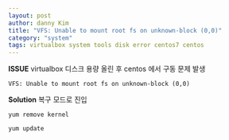 ```yaml
---
layout: post
author: danny Kim
title: "VFS: Unable to mount root fs on unknown-block (0,0)"
category: "system"
tags: virtualbox system tools disk error centos7 centos
---
```


**ISSUE**
virtualbox 디스크 용량 올린 후 centos 에서 구동 문제 발생
```
VFS: Unable to mount root fs on unknown-block (0,0)
```

**Solution**
복구 모드로 진입
```
yum remove kernel

yum update
```
